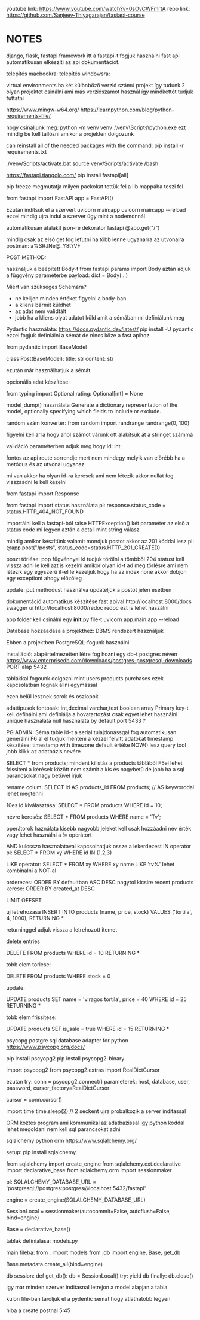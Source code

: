 youtube link: https://www.youtube.com/watch?v=0sOvCWFmrtA
repo link: https://github.com/Sanjeev-Thiyagarajan/fastapi-course

# NOTES

django, flask, fastapi framework itt a fastapi-t fogjuk használni
fast api automatikusan elkészíti az api dokumentációt.

telepítés macbookra:
telepítés windowsra:

virtual environments
ha két különböző verzió számú projekt így tudunk 2 olyan projektet csinálni ami más verziószámot használ így mindkettőt tudjuk futtatni

https://www.mingw-w64.org/
https://learnpython.com/blog/python-requirements-file/

hogy csináljunk meg: python -m venv venv
.\venv\Scripts\python.exe
ezt mindig be kell tallózni amikor a projekten dolgozunk

can reinstall all of the needed packages with the command:
pip install -r requirements.txt

./venv/Scripts/activate.bat
source venv/Scripts/activate /bash

https://fastapi.tiangolo.com/
pip install fastapi[all]

pip freeze megmutatja milyen packokat tettük fel
a lib mappába teszi fel

from fastapi import FastAPI
app = FastAPI()

Ezután indítsuk el a szervert
uvicorn main:app
uvicorn main:app --reload ezzel mindig ujra indul a szerver úgy mint a nodemonnál

automatikusan átalakít json-re
dekorator fastapi @app.get("/")

mindig csak az első get fog lefutni ha több lenne ugyanarra az utvonalra
postman: a%SRJNe@_Y8t?VF

POST METHOD:

használjuk a beépített Body-t from fastapi.params import Body
aztán adjuk a függvény paraméterbe payload: dict = Body(...)

Miért van szükséges Schémára?
- ne kelljen minden értéket figyelni a body-ban
- a kliens bármit küldhet
- az adat nem validtált
- jobb ha a kliens olyat adatot küld amit a sémában mi definiálunk meg

Pydantic használata:
https://docs.pydantic.dev/latest/
pip install -U pydantic
ezzel fogjuk definiálni a sémát de nincs köze a fast apihoz

from pydantic import BaseModel

class Post(BaseModel):
    title: str
    content: str

 ezután már használhatjuk a sémát.

 opcionális adat készítése:

 from typing import Optional
 rating: Optional[int] = None

 model_dump() használata
 Generate a dictionary representation of the model, optionally specifying which fields to include or exclude.

 random szám konverter:
 from random import randrange
 randrange(0, 100)

figyelni kell arra hogy ahol számot várunk ott alakítsuk át a stringet számmá 

validáció paraméterben adjuk meg hogy id: int

fontos az api route sorrendje mert nem mindegy melyik van előrébb ha a metódus és az utvonal ugyanaz

mi van akkor ha olyan id-ra keresek ami nem létezik akkor nullát fog visszaadni le kell kezelni

from fastapi import Response

from fastapi import status
használata pl:
 response.status_code = status.HTTP_404_NOT_FOUND

importálni kell a fastapi-ból
 raise HTTPException()
 két paraméter az első a status code mi legyen aztán a detail mint string válasz

 mindig amikor készítünk valamit mondjuk postot akkor az 201 kóddal lesz pl:
 @app.post("/posts", status_code=status.HTTP_201_CREATED)

poszt törlése:
pop fügvénnyel ki tudjuk törölni a tömbből
204 statust kell vissza adni
le kell azt is kezelni amikor olyan id-t ad meg törlésre ami nem létezik
egy egyszerű if-el le kezeljük hogy ha az index none akkor dobjon egy exceptiont ahogy előzőleg

update:
put methódust használva updateljük a postot jelen esetben

dokumentáció automatikus készítése fast apival
http://localhost:8000/docs swagger ui
http://localhost:8000/redoc redoc ezt is lehet haszálni 

app folder kell csinálni egy __init__.py file-t
uvicorn app.main:app --reload

Database hozzáadása a projekthez:
DBMS rendszert használjuk

Ebben a projektben PostgreSQL-fogunk használni

installáció:
alapértelmezetten létre fog hozni egy db-t postgres néven
https://www.enterprisedb.com/downloads/postgres-postgresql-downloads
PORT alap 5432

táblákkal fogounk dolgozni mint users products purchases
ezek kapcsolatban fognak állni egymással

ezen belül lesznek sorok és oszlopok

adattípusok fontosak: int,decimal varchar,text boolean array
Primary key-t kell definálni ami definiálja a hovatartozást csak egyet lehet használni
unique használata
null használata by default
port 5433 ?

PG ADMIN:
Séma table
id-t a serial tulajdonássgal fog automatikusan generálni
F6 al el tudjuk menteni a kézzel felvitt adatokat
timestamp készítése:
timestamp with timezone default értéke NOW() lesz
query tool jobb klikk az adatbázis nevére

SELECT * from products; mindent kilistáz a products táblából
F5el lehet frissiteni a kérések között
nem számit a kis és nagybetű de jobb ha a sql parancsokat nagy betüvel írjuk

rename colum:
SELECT id AS products_id FROM products; // AS keyworddal lehet megtenni

10es id kiválasztása: SELECT * FROM products WHERE id = 10;

névre keresés: SELECT * FROM products WHERE name = 'Tv';

operátorok haználata kisebb nagyobb jeleket kell csak hozzáadni név érték vagy lehet használni a != operátort

AND kulcsszo hasznalataval kapcsolhatjuk ossze a lekerdezest
IN operator pl:
SELECT * FROM xy WHERE id IN (1,2,3)

LIKE operator:
SELECT * FROM xy WHERE xy name LIKE 'tv%'
lehet kombinalni a NOT-al 

orderezes:
ORDER BY defaultban ASC 
DESC nagytol kicsire
recent products kerese: 
ORDER BY created_at DESC

LIMIT
OFFSET

uj letrehozasa INSERT INTO products (name, price, stock) VALUES ('tortila', 4, 1000), RETURNING *

returninggel adjuk vissza a letrehozott itemet

delete entries 

DELETE FROM products WHERE id = 10 RETURNING *

tobb elem torlese:

DELETE FROM products WHERE stock = 0

update:

UPDATE products SET name = 'viragos tortila', price = 40 WHERE id = 25 RETURNING *

tobb elem frissitese: 

UPDATE products SET is_sale = true WHERE id = 15 RETURNING *

psycopg postgre sql database adapter for python
https://www.psycopg.org/docs/

pip install pscyopg2
pip install psycopg2-binary

import psycopg2
from psycopg2.extras import RealDictCursor

ezutan try:
conn = psycopg2.connect()
parameterek:
host, database, user, password, 
cursor_factory=RealDictCursor

cursor = conn.cursor()

import time
time.sleep(2) // 2 seckent ujra probalkozik a server inditassal

ORM koztes program ami kommunikal az adatbazissal igy python koddal lehet megoldani nem kell sql parancsokat adni

sqlalchemy python orm
https://www.sqlalchemy.org/

setup:
pip install sqlalchemy

from sqlalchemy import create_engine
from sqlalchemy.ext.declarative import declarative_base
from sqlalchemy.orm import sessionmaker

pl:
SQLALCHEMY_DATABASE_URL = 'postgresql://postgres:postgres@localhost:5432/fastapi'

engine = create_engine(SQLALCHEMY_DATABASE_URL)

SessionLocal = sessionmaker(autocommit=False, autoflush=False, bind=engine)

Base = declarative_base()

tablak definialasa:
models.py

main fileba:
from . import models
from .db import engine, Base, get_db

Base.metadata.create_all(bind=engine)

db session:
def get_db():
    db = SessionLocal()
    try:
        yield db
    finally:
        db.close()

igy mar minden szerver inditasnal letrejon a model alapjan a tabla

kulon file-ban taroljuk el a pydentic semat hogy atlathatobb legyen

hiba a create postnal 
5:45 
